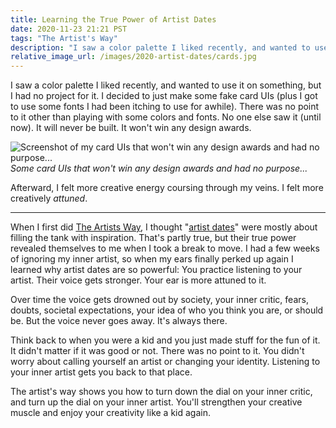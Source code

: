 ```yaml
---
title: Learning the True Power of Artist Dates
date: 2020-11-23 21:21 PST
tags: "The Artist's Way"
description: "I saw a color palette I liked recently, and wanted to use it on something, but I had no project for it. I decided to just make some fake card UIs (plus I got to use some fonts I had been itching to use for awhile). There was no point to it other than playing with some colors and fonts. No one else saw it (until now). It will never be built. It won't win any design awards."
relative_image_url: /images/2020-artist-dates/cards.jpg
---
```


I saw a color palette I liked recently, and wanted to use it on something, but I had no project for it. I decided to just make some fake card UIs (plus I got to use some fonts I had been itching to use for awhile). There was no point to it other than playing with some colors and fonts. No one else saw it (until now). It will never be built. It won't win any design awards.

![Screenshot of my card UIs that won't win any design awards and had no purpose...](/images/2020-artist-dates/cards.jpg)
_Some card UIs that won't win any design awards and had no purpose..._

Afterward, I felt more creative energy coursing through my veins. I felt more creatively *attuned*.

---

When I first did [The Artists Way](/2020/09/14/my-experience-with-the-artist-s-way/), I thought "[artist dates](https://juliacameronlive.com/basic-tools/artists-dates/)" were mostly about filling the tank with inspiration. That's partly true, but their true power revealed themselves to me when I took a break to move. I had a few weeks of ignoring my inner artist, so when my ears finally perked up again I learned why artist dates are so powerful: You practice listening to your artist. Their voice gets stronger. Your ear is more attuned to it.

Over time the voice gets drowned out by society, your inner critic, fears, doubts, societal expectations, your idea of who you think you are, or should be. But the voice never goes away. It's always there.

Think back to when you were a kid and you just made stuff for the fun of it. It didn't matter if it was good or not. There was no point to it. You didn't worry about calling yourself an artist or changing your identity. Listening to your inner artist gets you back to that place.

The artist's way shows you how to turn down the dial on your inner critic, and turn up the dial on your inner artist. You'll strengthen your creative muscle and enjoy your creativity like a kid again.
